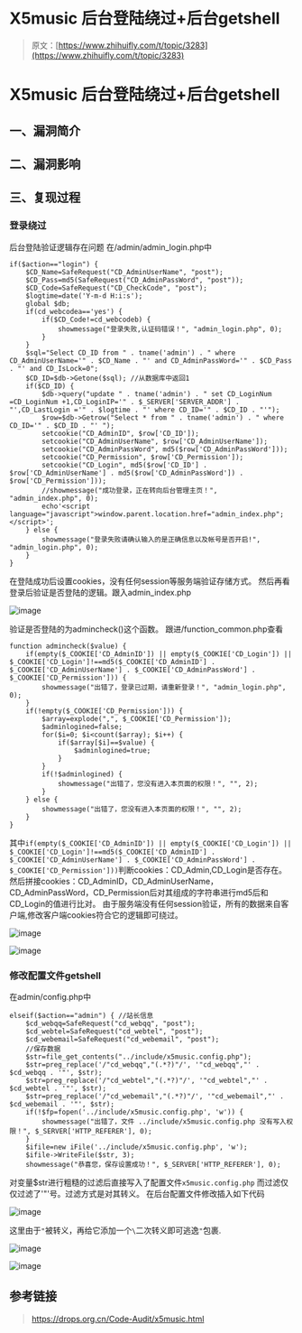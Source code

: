 # X5music 后台登陆绕过+后台getshell

> 原文：[https://www.zhihuifly.com/t/topic/3283](https://www.zhihuifly.com/t/topic/3283)

# X5music 后台登陆绕过+后台getshell

## 一、漏洞简介

## 二、漏洞影响

## 三、复现过程

### 登录绕过

后台登陆验证逻辑存在问题
在/admin/admin_login.php中

```
if($action=="login") {
    $CD_Name=SafeRequest("CD_AdminUserName", "post");
    $CD_Pass=md5(SafeRequest("CD_AdminPassWord", "post"));
    $CD_Code=SafeRequest("CD_CheckCode", "post");
    $logtime=date('Y-m-d H:i:s');
    global $db;
    if(cd_webcodea=='yes') {
        if($CD_Code!=cd_webcodeb) {
            showmessage("登录失败,认证码错误！", "admin_login.php", 0);
        }
    }
    $sql="Select CD_ID from " . tname('admin') . " where CD_AdminUserName='" . $CD_Name . "' and CD_AdminPassWord='" . $CD_Pass . "' and CD_IsLock=0";
    $CD_ID=$db->Getone($sql); //从数据库中返回1
    if($CD_ID) {
        $db->query("update " . tname('admin') . " set CD_LoginNum =CD_LoginNum +1,CD_LoginIP='" . $_SERVER['SERVER_ADDR'] . "',CD_LastLogin ='" . $logtime . "' where CD_ID='" . $CD_ID . "'");
        $row=$db->Getrow("Select * from " . tname('admin') . " where CD_ID='" . $CD_ID . "' ");
        setcookie("CD_AdminID", $row['CD_ID']);
        setcookie("CD_AdminUserName", $row['CD_AdminUserName']);
        setcookie("CD_AdminPassWord", md5($row['CD_AdminPassWord']));
        setcookie("CD_Permission", $row['CD_Permission']);
        setcookie("CD_Login", md5($row['CD_ID'] . $row['CD_AdminUserName'] . md5($row['CD_AdminPassWord']) . $row['CD_Permission']));
        //showmessage("成功登录，正在转向后台管理主页！", "admin_index.php", 0);
        echo'<script language="javascript">window.parent.location.href="admin_index.php";</script>';
    } else {
        showmessage("登录失败请确认输入的是正确信息以及帐号是否开启!", "admin_login.php", 0);
    }
} 
```

在登陆成功后设置cookies，没有任何session等服务端验证存储方式。
然后再看登录后验证是否登陆的逻辑。跟入admin_index.php

![image](img/e1e8937cfdd7d313f49548f8e9ff4736.png)

验证是否登陆的为admincheck()这个函数。
跟进/function_common.php查看

```
function admincheck($value) {
    if(empty($_COOKIE['CD_AdminID']) || empty($_COOKIE['CD_Login']) || $_COOKIE['CD_Login']!==md5($_COOKIE['CD_AdminID'] . $_COOKIE['CD_AdminUserName'] . $_COOKIE['CD_AdminPassWord'] . $_COOKIE['CD_Permission'])) {
        showmessage("出错了，登录已过期，请重新登录！", "admin_login.php", 0);
    }
    if(!empty($_COOKIE['CD_Permission'])) {
        $array=explode(",", $_COOKIE['CD_Permission']);
        $adminlogined=false;
        for($i=0; $i<count($array); $i++) {
            if($array[$i]==$value) {
                $adminlogined=true;
            }
        }
        if(!$adminlogined) {
            showmessage("出错了，您没有进入本页面的权限！", "", 2);
        }
    } else {
        showmessage("出错了，您没有进入本页面的权限！", "", 2);
    }
} 
```

其中`if(empty($_COOKIE['CD_AdminID']) || empty($_COOKIE['CD_Login']) || $_COOKIE['CD_Login']!==md5($_COOKIE['CD_AdminID'] . $_COOKIE['CD_AdminUserName'] . $_COOKIE['CD_AdminPassWord'] . $_COOKIE['CD_Permission']))`判断cookies：CD_Admin,CD_Login是否存在。然后拼接cookies：CD_AdminID，CD_AdminUserName，CD_AdminPassWord，CD_Permission后对其组成的字符串进行md5后和CD_Login的值进行比对。
由于服务端没有任何session验证，所有的数据来自客户端,修改客户端cookies符合它的逻辑即可绕过。

![image](img/755d16841239296ae303b80e9eb1774f.png)

![image](img/f75176f209b10f70abe0e48abc1e0fc3.png)

### 修改配置文件getshell

在admin/config.php中

```
elseif($action=="admin") { //站长信息
    $cd_webqq=SafeRequest("cd_webqq", "post");
    $cd_webtel=SafeRequest("cd_webtel", "post");
    $cd_webemail=SafeRequest("cd_webemail", "post");
    //保存数据
    $str=file_get_contents("../include/x5music.config.php");
    $str=preg_replace('/"cd_webqq","(.*?)"/', '"cd_webqq","' . $cd_webqq . '"', $str);
    $str=preg_replace('/"cd_webtel","(.*?)"/', '"cd_webtel","' . $cd_webtel . '"', $str);
    $str=preg_replace('/"cd_webemail","(.*?)"/', '"cd_webemail","' . $cd_webemail . '"', $str);
    if(!$fp=fopen('../include/x5music.config.php', 'w')) {
        showmessage("出错了，文件 ../include/x5music.config.php 没有写入权限！", $_SERVER['HTTP_REFERER'], 0);
    }
    $ifile=new iFile('../include/x5music.config.php', 'w');
    $ifile->WriteFile($str, 3);
    showmessage("恭喜您，保存设置成功！", $_SERVER['HTTP_REFERER'], 0); 
```

对变量$str进行粗糙的过滤后直接写入了配置文件`x5music.config.php`
而过滤仅仅过滤了'"'号。过滤方式是对其转义。
在后台配置文件修改插入如下代码

![image](img/d01fc9fe08b3c84080694f87f36b6e9c.png)

这里由于`"`被转义，再给它添加一个`\`二次转义即可逃逸`"`包裹.

![image](img/fcdf74bd895534a1b551ea51558cd028.png)

![image](img/20239a43410c0afe31185a4f236fe765.png)

## 参考链接

> https://drops.org.cn/Code-Audit/x5music.html